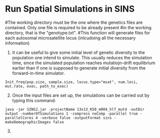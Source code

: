 # Run Spatial Simulations in SINS


#The working directory must be the one where the genetics files are contained. Only one file is required to be already present
#in the working directory, that is the "genotype.txt".
#This function will generate files for each autosomal microsatellite locus (inlcudoing all the necessary information)

1) It can be useful to give some initial level of genetic diversity to the population one intend to simulate. This usually reduces the simulation time, since the simulated population reaches mutatiojn-drift equilibrium earlier than if one is supposed to generate initial diversity from the forward-in-time simulator.

`Init_freq(pop.size, sample.size, locus.type="msat", num.loci, mut.rate, exec, path_to_exec)`

2) Once the input files are set up, the simulations can be carried out by typing this command:

`java -jar SINS2.jar -projectName 13x13_K50_m004_hlf_mut4 -outDir output -numberOfSimulations 1 -compress noComp -parallel true -parallelCores 4 -verbose false -outputFormat sins -makeDemographicImages false`

3) 
